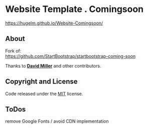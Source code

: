 # Website Template . Comingsoon

https://hugelm.github.io/Website-Comingsoon/

## About

Fork of:\
https://github.com/StartBootstrap/startbootstrap-coming-soon

Thanks to **[David Miller](https://davidmiller.io/)** and other contributors.

## Copyright and License

Code released under the [MIT](https://github.com/StartBootstrap/startbootstrap-coming-soon/blob/master/LICENSE) license.

## ToDos
remove Google Fonts / avoid CDN implementation
